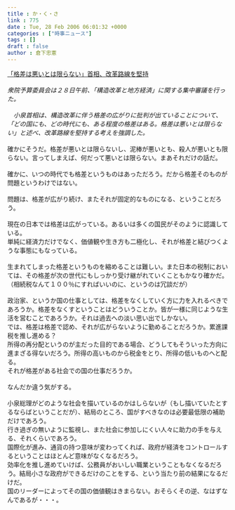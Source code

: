 ```yaml
---
title : か・く・さ
link : 775
date : Tue, 28 Feb 2006 06:01:32 +0000
categories : ["時事ニュース"]
tags : []
draft : false
author : 倉下忠憲
---
```


<A HREF="http://www.yomiuri.co.jp/politics/news/20060228ia02.htm" TARGET="_blank">「格差は悪いとは限らない」首相、改革路線を堅持</A><BR><BR><I>衆院予算委員会は２８日午前、「構造改革と地方経済」に関する集中審議を行った。<BR><BR>　小泉首相は、構造改革に伴う格差の広がりに批判が出ていることについて、「どの国にも、どの時代にも、ある程度の格差はある。格差は悪いとは限らない」と述べ、改革路線を堅持する考えを強調した。</I><BR><BR>確かにそうだ。格差が悪いとは限らないし、泥棒が悪いとも、殺人が悪いとも限らない。言ってしまえば、何だって悪いとは限らない。まあそれだけの話だ。<BR><BR>確かに、いつの時代でも格差というものはあっただろう。だから格差そのものが問題というわけではない。<BR><BR>問題は、格差が広がり続け、またそれが固定的なものになる、ということだろう。<BR><BR>現在の日本では格差は広がっている。あるいは多くの国民がそのように認識している。<BR>単純に経済力だけでなく、価値観や生き方も二極化し、それが格差と結びつくような事態にもなっている。<BR><BR>生まれてしまった格差というものを縮めることは難しい。また日本の税制においては、その格差が次の世代にもしっかり受け継がれていくこともかなり確かだ。（相続税なんて１００％にすればいいのに、というのは冗談だが）<BR><BR>政治家、というか国の仕事としては、格差をなくしていく方に力を入れるべきであろうか。格差をなくすということはどういうことか。皆が一様に同じような生活を営むことであろうか。それは過去への淡い思い出でしかない。<BR>では、格差は格差で認め、それが広がらないように勤めることだろうか。累進課税を推し進める？<BR>所得の再分配というのが主だった目的である場合、どうしてもそういった方向に進まざる得ないだろう。所得の高いものから税金をとり、所得の低いものへと配る。<BR>それが格差がある社会での国の仕事だろうか。<BR><BR>なんだか違う気がする。<BR><BR>小泉総理がどのような社会を描いているのかはしらないが（もし描いていたとするならばということだが）、結局のところ、国がすべきなのは必要最低限の補助だけであろう。<BR>行き過ぎの無いように監視し、また社会に参加しにくい人々に助力の手を与える、それくらいであろう。<BR>国際化が進み、通貨の持つ意味が変わってくれば、政府が経済をコントロールするということはほとんど意味がなくなるだろう。<BR>効率化を推し進めていけば、公務員がおいしい職業ということもなくなるだろう。結局小さな政府ができるだけのことをする、という当たり前の結果になるだけだ。<BR>国のリーダーによってその国の価値観はきまらない。おそらくその逆、なはずなんであるが・・・。<BR><br><br>
